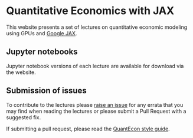 # Quantitative Economics with JAX

This website presents a set of lectures on quantitative economic modeling
using GPUs and [Google JAX](https://jax.readthedocs.io).

## Jupyter notebooks

Jupyter notebook versions of each lecture are available for download
via the website.

## Submission of issues

To contribute to the lectures please [raise an issue](https://github.com/QuantEcon/lecture-jax/issues) for any errata
that you may find when reading the lectures or please submit a Pull Request with 
a suggested fix.

If submitting a pull request, please read the [QuantEcon style guide](https://manual.quantecon.org/intro.html).
